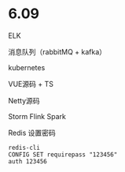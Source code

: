 # 6.09

ELK 

消息队列（rabbitMQ + kafka）

kubernetes 

VUE源码 + TS

Netty源码

Storm Flink Spark



Redis 设置密码

```
redis-cli 
CONFIG SET requirepass "123456"
auth 123456
```


